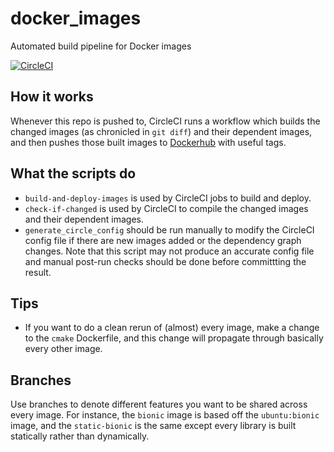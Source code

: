 # docker_images
Automated build pipeline for Docker images

[![CircleCI](https://circleci.com/gh/ataber/docker_images.svg?style=svg)](https://circleci.com/gh/ataber/docker_images)

## How it works

Whenever this repo is pushed to, CircleCI runs a workflow which builds the changed images (as chronicled in `git diff`) and their dependent images, and then pushes those built images to [Dockerhub](https://hub.docker.com/u/ataber) with useful tags.

## What the scripts do
- `build-and-deploy-images` is used by CircleCI jobs to build and deploy.
- `check-if-changed` is used by CircleCI to compile the changed images and their dependent images.
- `generate_circle_config` should be run manually to modify the CircleCI config file if there are new images added or the dependency graph changes. Note that this script may not produce an accurate config file and manual post-run checks should be done before committting the result.

## Tips
- If you want to do a clean rerun of (almost) every image, make a change to the `cmake` Dockerfile, and this change will propagate through basically every other image.

## Branches
Use branches to denote different features you want to be shared across every image. For instance, the `bionic` image is based off the `ubuntu:bionic` image, and the `static-bionic` is the same except every library is built statically rather than dynamically.  
